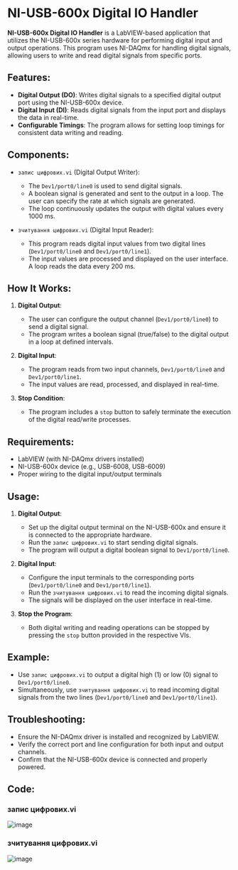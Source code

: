 # NI-USB-600x Digital IO Handler

**NI-USB-600x Digital IO Handler** is a LabVIEW-based application that utilizes the NI-USB-600x series hardware for performing digital input and output operations. This program uses NI-DAQmx for handling digital signals, allowing users to write and read digital signals from specific ports.

## Features:
- **Digital Output (DO)**: Writes digital signals to a specified digital output port using the NI-USB-600x device.
- **Digital Input (DI)**: Reads digital signals from the input port and displays the data in real-time.
- **Configurable Timings**: The program allows for setting loop timings for consistent data writing and reading.

## Components:
- `запис цифрових.vi` (Digital Output Writer):
  - The `Dev1/port0/line0` is used to send digital signals.
  - A boolean signal is generated and sent to the output in a loop. The user can specify the rate at which signals are generated.
  - The loop continuously updates the output with digital values every 1000 ms.
  
- `зчитування цифрових.vi` (Digital Input Reader):
  - This program reads digital input values from two digital lines (`Dev1/port0/line0` and `Dev1/port0/line1`).
  - The input values are processed and displayed on the user interface. A loop reads the data every 200 ms.

## How It Works:
1. **Digital Output**:
   - The user can configure the output channel (`Dev1/port0/line0`) to send a digital signal.
   - The program writes a boolean signal (true/false) to the digital output in a loop at defined intervals.
  
2. **Digital Input**:
   - The program reads from two input channels, `Dev1/port0/line0` and `Dev1/port0/line1`.
   - The input values are read, processed, and displayed in real-time.
   
3. **Stop Condition**:
   - The program includes a `stop` button to safely terminate the execution of the digital read/write processes.

## Requirements:
- LabVIEW (with NI-DAQmx drivers installed)
- NI-USB-600x device (e.g., USB-6008, USB-6009)
- Proper wiring to the digital input/output terminals

## Usage:
1. **Digital Output**:
   - Set up the digital output terminal on the NI-USB-600x and ensure it is connected to the appropriate hardware.
   - Run the `запис цифрових.vi` to start sending digital signals.
   - The program will output a digital boolean signal to `Dev1/port0/line0`.

2. **Digital Input**:
   - Configure the input terminals to the corresponding ports (`Dev1/port0/line0` and `Dev1/port0/line1`).
   - Run the `зчитування цифрових.vi` to read the incoming digital signals.
   - The signals will be displayed on the user interface in real-time.

3. **Stop the Program**:
   - Both digital writing and reading operations can be stopped by pressing the `stop` button provided in the respective VIs.

## Example:
- Use `запис цифрових.vi` to output a digital high (1) or low (0) signal to `Dev1/port0/line0`.
- Simultaneously, use `зчитування цифрових.vi` to read incoming digital signals from the two lines (`Dev1/port0/line0` and `Dev1/port0/line1`).

## Troubleshooting:
- Ensure the NI-DAQmx driver is installed and recognized by LabVIEW.
- Verify the correct port and line configuration for both input and output channels.
- Confirm that the NI-USB-600x device is connected and properly powered.

## Code:
### запис цифрових.vi
![image](https://github.com/user-attachments/assets/22d6522b-6b8d-4cc1-b262-056d9f311a7c)
### зчитування цифрових.vi
![image](https://github.com/user-attachments/assets/4f863a76-25ff-4a76-bb6b-68a0c68b4955)
